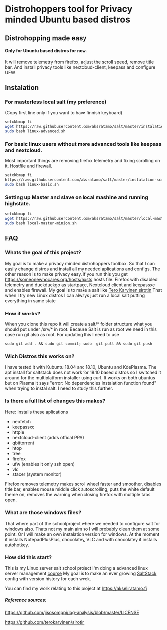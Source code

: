 

# Distrohoppers tool for Privacy minded Ubuntu based distros
## Distrohopping made easy 
#### Only for Ubuntu based distros for now.
It will remove telemetry from firefox, adjust the scroll speed, remove title bar. And install privacy tools like nextcloud-client, keepass and configure UFW


## Instalation
### For masterless local salt (my preference)
(Copy first line only if you want to have finnish keyboard)
```bash
setxkbmap fi
wget https://raw.githubusercontent.com/aksratamo/salt/master/instalation-scripts/linux-advanced.sh
sudo bash linux-advanced.sh
``` 
### For basic linux users without more advanced tools like keepass and nextcloud. 
Most important things are removing firefox telemetry and fixing scrolling on it, Hostfile and firewall.

```bash
setxkbmap fi
https://raw.githubusercontent.com/aksratamo/salt/master/instalation-scripts/linux-basic.sh
sudo bash linux-basic.sh
``` 

### Setting up Master and slave on local mashine and running highstate. 
```bash
setxkbmap fi
wget https://raw.githubusercontent.com/aksratamo/salt/master/local-master-minion.sh
sudo bash local-master-minion.sh
```

## FAQ

### Whats the goal of this project?
My goal is to make a privacy minded distrohoppers toolbox. So that I can easily change distros and install all my needed aplications and configs. 
The other reason is to make privacy easy. If you run this you get https://someonewhocares.org/hosts/hosts hosts file. Firefox with disabled telemetry and duckduckgo as startpage, Nextcloud client and keepassxc and enables firewall.
My goal is to make a salt like [Tero Karvinen sirotin](https://github.com/terokarvinen/sirotin)
That when I try new Linux distros I can always just run a local salt putting everything in same state

### How it works?
When you clone this repo it will create a salt/* folder structure what you should put under /srv/* in root. Because Salt is run as root we need in this case run git also as root.
For updating this I need to use 
```
sudo git add . && sudo git commit; sudo  git pull && sudo git push
```
### Wich Distros this works on?
I have tested it with Kubuntu 18.04 and 18.10, Ubuntu and KdePlasma. 
The apt install for saltstack does not work for 18.10 based distros so I switched it around for the multiplatform installer using curl.
It works on both ubuntus but on Plasma it says "error: No dependencies instalation function found" when trying to instal salt. I need to study this further.

### Is there a full list of changes this makes?
Here: 
Installs these aplications
* neofetch
* keepassxc
* httpie
* nextcloud-client (adds offical PPA)
* qbittorrent      
* htop
* tree
* firefox 
* ufw (enables it only ssh open)
* vlc
* stacer (system monitor)

Firefox removes telemetry makes scroll wheel faster and smoother, disables title bar, enables mouse middle click autoscrolling, puts the white default theme on, removes the warning when closing firefox with multiple tabs open.   

### What are those windows files?
That where part of the schoolproject where we needed to configure salt for windows also. Thats not my main aim so I will probably clean them at some point. Or I will make an own instalation version for windows. At the moment it installs NotepadPlusPlus, chocolatey, VLC and with chocolatey it installs autohotkey.
### How did this start?
This is my Linux server salt school project
I'm doing a advanced linux server management [course](http://terokarvinen.com/2018/aikataulu-%e2%80%93-palvelinten-hallinta-ict4tn022-3004-ti-ja-3002-to-%e2%80%93-loppukevat-2018-5p)
My goal is to make an ever growing [SaltStack](https://www.saltstack.com/) config with version history for each week. 

You can find my work relating to this project at 
<https://akseliratamo.fi>


##### Reference sources:
<https://github.com/jisosomppi/log-analysis/blob/master/LICENSE>

<https://github.com/terokarvinen/sirotin>
